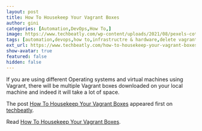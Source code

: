 ```yaml
---
layout: post
title: How To Housekeep Your Vagrant Boxes
author: gini
categories: [Automation,DevOps,How To,]
image: https://www.techbeatly.com/wp-content/uploads/2021/08/pexels-cottonbro-4553180-1024x682.jpg
tags: [automation,devops,how to,infrastructre & hardware,delete vagrant box,how to add vagrant box,how to delete vagrant boxes,how to housekeep your vagrant boxes,infrastructure as code,vagrant iac,what is vagrant,what is vagrant box,]
ext_url: https://www.techbeatly.com/how-to-housekeep-your-vagrant-boxes/
show-avatar: true
featured: false
hidden: false
---
```


<p>If you are using different Operating systems and virtual machines using Vagrant, there will be multiple Vagrant boxes downloaded on your local machine and indeed it will take a lot of space. </p>
<p>The post <a href="https://www.techbeatly.com/how-to-housekeep-your-vagrant-boxes/" rel="nofollow">How To Housekeep Your Vagrant Boxes</a> appeared first on <a href="https://www.techbeatly.com" rel="nofollow">techbeatly</a>.</p>

Read [How To Housekeep Your Vagrant Boxes](https://www.techbeatly.com/how-to-housekeep-your-vagrant-boxes/).